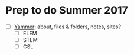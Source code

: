 # Prep to do Summer 2017

- [ ] [Yammer](https://www.yammer.com/vsbworld.onmicrosoft.com/#/): about, files & folders, notes, sites?
  - [ ] ELEM
  - [ ] STEM
  - [ ] CSL
